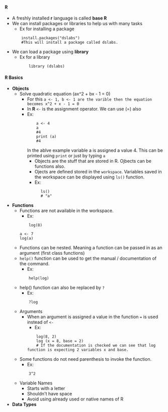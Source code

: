 #### R
* A freshly installed **r** language is called **base R**
* We can install packages or libraries to help us with many tasks
    * Ex for installing a package
    ```
        install.packages("dslabs")
        #This will install a package called dslabs.
    ```
* We can load a package using **library**
  * Ex for a library
    ``` 
        library (dslabs)
    ```

#### R Basics
* **Objects**
    * Solve quadratic equation (ax^2 + bx - 1 = 0)
        * For this `a <- 1, b <- 1 are the varible then the equation becomes x^2 + x - 1 = 0`
        * In **R** ` <- ` is the assignment operator. We can use (=) also
        * Ex:
            ``` 
                a <- 4
                a 
                #4
                print (a)
                #4
            ```
            In the ablve example variable a is assigned a value 4. This can be printed using ` print ` or just by typing ` a `
          * Objects are the stuff that are stored in R. Ojbects can be functions also.
          * Ojects are defined stored in the `workspace`. Variables saved in the workspace can be displayed using ` ls() ` function.
          * Ex:
          ```
                ls()
                # "a"
            ```
* **Functions**
   * Functions are not available in the workspace.
       * Ex:
       ```
           log(8)
       ```
       ```
       a <- 7
       log(a)
       ```
   * Functions can be nested. Meaning a function can be passed in as an argument (first class functions)
   * `help()` function can be used to get the manual / documentation of the command.
      * Ex:
      ```
          help(log)
      ```
  * help() function can also be replaced by `?`
     * Ex:
      ```
          ?log
      ```
  * Arguments
      * When an argument is assigned a value  in the function `=` is used instead of `<-`
        * Ex:
        ```
            log(8, 2)
            log (x = 8, base = 2)
            # If the documentation is checked we can see that log function is expecting 2 variables x and base.
        ```
  * Some functions do not need parenthesis to invoke the function.
    *  Ex:
    ```
        3^2
    ```
  * Variable Names
    * Starts with a letter
    * Shouldn't have space
    * Avoid using already used or native names of R
* **Data Types**
